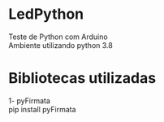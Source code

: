 # LedPython
Teste de Python com Arduino<br>
  Ambiente utilizando python 3.8
  
# Bibliotecas utilizadas

1- pyFirmata<br>
pip install pyFirmata

